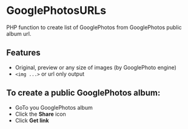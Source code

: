 # GooglePhotosURLs  
PHP function to create list of GooglePhotos from GooglePhotos public album url.  
## Features
* Original, preview or any size of images (by GooglePhoto engine)
* `<img ...>` or url only output
## To create a public GooglePhotos album:
- GoTo you GooglePhotos album
- Click the **Share** icon
- Click **Get link**